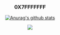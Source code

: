 <div align="center">
  
### 0X7FFFFFFF
  
<a href="https://github.com/anuraghazra/github-readme-stats"><img src="https://github-readme-stats.vercel.app/api?username=Int-0X7FFFFFFF&show_icons=true&include_all_commits=true&theme=buefy&hide_border=true" alt="Anurag's github stats" /></a>

<a href="https://github.com/anuraghazra/github-readme-stats"><img src="https://github-readme-stats.vercel.app/api/top-langs/?username=Int-0X7FFFFFFF&layout=compact&theme=buefy&hide_border=true" /></a>

</div>
